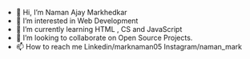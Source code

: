 - 👋 Hi, I’m Naman Ajay Markhedkar
- 👀 I’m interested in Web Development 
- 🌱 I’m currently learning HTML , CS and JavaScript
- 💞️ I’m looking to collaborate on Open Source Projects.
- 📫 How to reach me Linkedin/marknaman05
                      Instagram/naman_mark

<!---
marknaman05/marknaman05 is a ✨ special ✨ repository because its `README.md` (this file) appears on your GitHub profile.
You can click the Preview link to take a look at your changes.
--->
